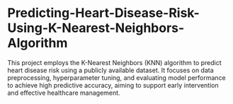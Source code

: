 # Predicting-Heart-Disease-Risk-Using-K-Nearest-Neighbors-Algorithm
This project employs the K-Nearest Neighbors (KNN) algorithm to predict heart disease risk using a publicly available dataset. It focuses on data preprocessing, hyperparameter tuning, and evaluating model performance to achieve high predictive accuracy, aiming to support early intervention and effective healthcare management.
